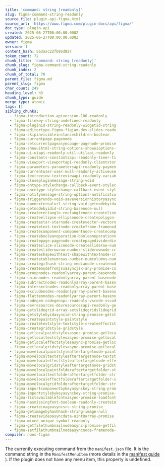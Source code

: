 ```yaml
---
title: 'command: string [readonly]'
slug: figma-command-string-readonly
source_file: plugin-api-figma.html
source_url: 'https://www.figma.com/plugin-docs/api/figma/'
doc_type: plugin-api
created: 2025-06-27T00:00:00.000Z
updated: 2025-06-27T00:00:00.000Z
owner: figma
version: 1
content_hash: 563aac22fb86d027
token_count: 72
chunk_title: 'command: string [readonly]'
chunk_slug: figma-command-string-readonly
chunk_index: 2
chunk_of_total: 70
parent_file: figma.md
parent_slug: figma
char_count: 249
heading_level: h3
chunk_type: guide
merge_type: atomic
tags: []
sibling_chunks:
  - figma-introduction-apiversion-100-readonly
  - figma-filekey-string-undefined-readonly
  - figma-pluginid-string-readonly-widgetid-string
  - figma-editortype-figma-figjam-dev-slides-reado
  - figma-skipinvisibleinstancechildren-boolean
  - figma-currentpage-pagenode
  - figma-setcurrentpageasyncpage-pagenode-promise
  - figma-showuihtml-string-options-showuioptions-
  - figma-ui-uiapi-readonly-util-utilapi-readonly
  - figma-constants-constantsapi-readonly-timer-ti
  - figma-viewport-viewportapi-readonly-clientstor
  - figma-parameters-parametersapi-readonly-paymen
  - figma-currentuser-user-null-readonly-activeuse
  - figma-textreview-textreviewapi-readonly-variab
  - figma-closepluginmessage-string-void
  - figma-ontype-stylechange-callback-event-stylec
  - figma-oncetype-stylechange-callback-event-styl
  - figma-notifymessage-string-options-notificatio
  - figma-triggerundo-void-saveversionhistoryasync
  - figma-openexternalurl-string-void-getnodebyida
  - figma-getnodebyidid-string-basenode-null
  - figma-createrectangle-rectanglenode-createline
  - figma-createellipse-ellipsenode-createpolygon-
  - figma-createstar-starnode-createvector-vectorn
  - figma-createtext-textnode-createframe-framenod
  - figma-createcomponent-componentnode-createcomp
  - figma-createbooleanoperation-booleanoperationn
  - figma-createpage-pagenode-createpagedividerdiv
  - figma-createslice-slicenode-createsliderow-num
  - figma-createsliderowrow-number-sliderownode-cr
  - figma-createshapewithtext-shapewithtextnode-cr
  - figma-createtablenumrows-number-numcolumns-num
  - figma-creategifhash-string-medianode-createnod
  - figma-createnodefromjsxasyncjsx-any-promise-co
  - figma-groupnodes-readonlyarray-parent-basenode
  - figma-unionnodes-readonlyarray-parent-basenode
  - figma-subtractnodes-readonlyarray-parent-basen
  - figma-intersectnodes-readonlyarray-parent-base
  - figma-excludenodes-readonlyarray-parent-baseno
  - figma-flattennodes-readonlyarray-parent-baseno
  - figma-codegen-codegenapi-readonly-vscode-vscod
  - figma-devresources-devresourcesapi-readonly-ge
  - figma-getslidegrid-array-setslidegridslidegrid
  - figma-getstylebyidasyncid-string-promise-getst
  - figma-createpaintstyle-paintstyle
  - figma-createtextstyle-textstyle-createeffectst
  - figma-creategridstyle-gridstyle
  - figma-getlocalpaintstylesasync-promise-getloca
  - figma-getlocaltextstylesasync-promise-getlocal
  - figma-getlocaleffectstylesasync-promise-getloc
  - figma-getlocalgridstylesasync-promise-getlocal
  - figma-movelocalpaintstyleaftertargetnode-paint
  - figma-movelocaltextstyleaftertargetnode-textst
  - figma-movelocaleffectstyleaftertargetnode-effe
  - figma-movelocalgridstyleaftertargetnode-gridst
  - figma-movelocalpaintfolderaftertargetfolder-st
  - figma-movelocaltextfolderaftertargetfolder-str
  - figma-movelocaleffectfolderaftertargetfolder-s
  - figma-movelocalgridfolderaftertargetfolder-str
  - figma-importcomponentbykeyasynckey-string-prom
  - figma-importstylebykeyasynckey-string-promise-
  - figma-listavailablefontsasync-promise-loadfont
  - figma-hasmissingfont-boolean-readonly-createim
  - figma-createimageasyncsrc-string-promise
  - figma-getimagebyhashhash-string-image-null
  - figma-createvideoasyncdata-uint8array-promise
  - figma-mixed-unique-symbol-readonly
  - figma-getfilethumbnailnodeasync-promise-getfil
  - figma-setfilethumbnailnodeasyncnode-framenode-
compiler: noos-figma
---
```


The currently executing command from the `manifest.json` file. It is the command string in the `ManifestMenuItem` (more details in the [manifest guide](/plugin-docs/manifest/)
). If the plugin does not have any menu item, this property is undefined.

